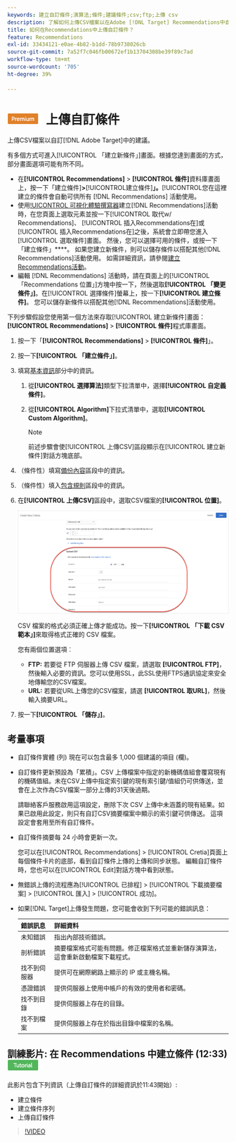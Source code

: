 ```yaml
---
keywords: 建立自訂條件;演算法;條件;建議條件;csv;ftp;上傳 csv
description: 了解如何上傳CSV檔案以在Adobe [!DNL Target] Recommendations中自訂建議。
title: 如何在Recommendations中上傳自訂條件？
feature: Recommendations
exl-id: 33434121-e0ae-4b82-b1dd-78b9738026cb
source-git-commit: 7a52f7c046fb00672ef1b13704308be39f89c7ad
workflow-type: tm+mt
source-wordcount: '705'
ht-degree: 39%

---
```


# ![PREMIUM](/help/assets/premium.png) 上傳自訂條件

上傳CSV檔案以自訂[!DNL Adobe Target]中的建議。

有多個方式可進入[!UICONTROL 「建立新條件」]畫面。根據您達到畫面的方式，部分畫面選項可能有所不同。

* 在&#x200B;**[!UICONTROL Recommendations]** > **[!UICONTROL 條件]**&#x200B;資料庫畫面上，按一下「建立條件&#x200B;]**>**[!UICONTROL &#x200B;建立條件&#x200B;]**」。**[!UICONTROL &#x200B;您在這裡建立的條件會自動可供所有 [!DNL Recommendations] 活動使用。
* 使用[!UICONTROL 可視化體驗撰寫器](VEC)建立[!DNL Recommendations]活動時，在您頁面上選取元素並按一下[!UICONTROL 取代w/ Recommendations]、 [!UICONTROL 插入Recommendations在]或[!UICONTROL 插入Recommendations在]之後，系統會立即帶您進入[!UICONTROL 選取條件]畫面。 然後，您可以選擇可用的條件，或按一下「建立條件」****。 如果您建立新條件，則可以儲存條件以搭配其他[!DNL Recommendations]活動使用。 如需詳細資訊，請參閱[建立Recommendations活動](/help/c-recommendations/t-create-recs-activity/create-recs-activity.md)。
* 編輯 [!DNL Recommendations] 活動時，請在頁面上的[!UICONTROL 「Recommendations 位置」]方塊中按一下，然後選取&#x200B;**[!UICONTROL 「變更條件」]**。在[!UICONTROL 選擇條件]螢幕上，按一下&#x200B;**[!UICONTROL 建立條件]**。 您可以儲存新條件以搭配其他[!DNL Recommendations]活動使用。

下列步驟假設您使用第一個方法來存取[!UICONTROL 建立新條件]畫面：**[!UICONTROL Recommendations]** > **[!UICONTROL 條件]**&#x200B;程式庫畫面。

1. 按一下「**[!UICONTROL Recommendations]** > **[!UICONTROL 條件]**」。

1. 按一下&#x200B;**[!UICONTROL 「建立條件」]**。

1. 填寫[基本資訊](/help/c-recommendations/c-algorithms/create-new-algorithm.md#info)部分中的資訊。

   1. 從&#x200B;**[!UICONTROL 選擇算法]**&#x200B;類型下拉清單中，選擇&#x200B;**[!UICONTROL 自定義條件]**。

   1. 從&#x200B;**[!UICONTROL Algorithm]**&#x200B;下拉式清單中，選取&#x200B;**[!UICONTROL Custom Algorithm]**。

      >[!NOTE]
      >
      >前述步驟會使[!UICONTROL 上傳CSV]區段顯示在[!UICONTROL 建立新條件]對話方塊底部。

1. （條件性）填寫[備份內容](/help/c-recommendations/c-algorithms/create-new-algorithm.md#content)區段中的資訊。

1. （條件性）填入[包含規則](/help/c-recommendations/c-algorithms/create-new-algorithm.md#inclusion)區段中的資訊。

1. 在&#x200B;**[!UICONTROL 上傳CSV]**&#x200B;區段中，選取CSV檔案的&#x200B;**[!UICONTROL 位置]**。

   ![上傳CSV區段](assets/upload-csv.png)

   CSV 檔案的格式必須正確上傳才能成功。按一下&#x200B;**[!UICONTROL 「下載 CSV 範本」]**&#x200B;來取得格式正確的 CSV 檔案。

   您有兩個位置選項︰

   * **FTP:** 若要從 FTP 伺服器上傳 CSV 檔案，請選取 **[!UICONTROL FTP]**，然後輸入必要的資訊。您可以使用SSL，此SSL使用FTPS通訊協定來安全地傳輸您的CSV檔案。
   * **URL:** 若要從URL上傳您的CSV檔案，請選 **[!UICONTROL 取URL]**，然後輸入摘要URL。

1. 按一下&#x200B;**[!UICONTROL 「儲存」]**。

## 考量事項

* 自訂條件實體 (列) 現在可以包含最多 1,000 個建議的項目 (欄)。

* 自訂條件更新預設為「累積」。CSV 上傳檔案中指定的新機碼值組會覆寫現有的機碼值組。未在CSV上傳中指定索引鍵的現有索引鍵/值組仍可供傳送，並會在上次作為CSV檔案一部分上傳的31天後過期。

   請聯絡客戶服務啟用這項設定，刪除下次 CSV 上傳中未涵蓋的現有結果。如果已啟用此設定，則只有自訂CSV摘要檔案中顯示的索引鍵可供傳送。 這項設定會套用至所有自訂條件。

* 自訂條件摘要每 24 小時會更新一次。

   您可以在[!UICONTROL Recommendations] > [!UICONTROL Cretia]頁面上每個條件卡片的底部，看到自訂條件上傳的上傳和同步狀態。 編輯自訂條件時，您也可以在[!UICONTROL Edit]對話方塊中看到狀態。

* 無錯誤上傳的流程應為[!UICONTROL 已排程] > [!UICONTROL 下載摘要檔案] > [!UICONTROL 匯入] > [!UICONTROL 成功]。

* 如果[!DNL Target]上傳發生問題，您可能會收到下列可能的錯誤訊息：

   | 錯誤訊息 | 詳細資料 |
   |--- |--- |
   | 未知錯誤 | 指出內部技術錯誤。 |
   | 剖析錯誤 | 摘要檔案格式可能有問題。修正檔案格式並重新儲存演算法，這會重新啟動檔案下載程式。 |
   | 找不到伺服器 | 提供可在網際網路上顯示的 IP 或主機名稱。 |
   | 憑證錯誤 | 提供伺服器上使用中帳戶的有效的使用者和密碼。 |
   | 找不到目錄 | 提供伺服器上存在的目錄。 |
   | 找不到檔案 | 提供伺服器上存在於指出目錄中檔案的名稱。 |

## 訓練影片: 在 Recommendations 中建立條件 (12:33) ![Tutorial badge](/help/assets/tutorial.png)

此影片包含下列資訊（上傳自訂條件的詳細資訊於11:43開始）:

* 建立條件
* 建立條件序列
* 上傳自訂條件

>[!VIDEO](https://video.tv.adobe.com/v/27694?quality=12)
